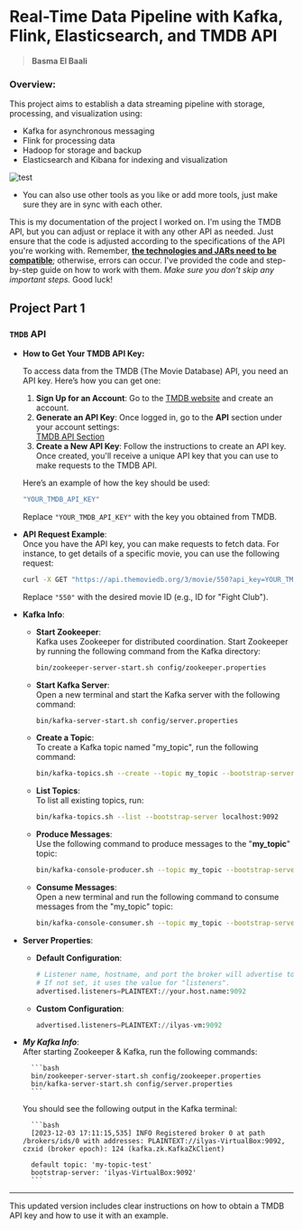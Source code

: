 # Real-Time Data Pipeline with Kafka, Flink, Elasticsearch, and TMDB API

> **Basma El Baali**

### Overview:
This project aims to establish a data streaming pipeline with storage, processing, and visualization using:
- Kafka for asynchronous messaging
- Flink for processing data
- Hadoop for storage and backup
- Elasticsearch and Kibana for indexing and visualization

![test](https://github.com/user-attachments/assets/2c88b572-3865-4386-b6cf-a32047e76a5b)

- You can also use other tools as you like or add more tools, just make sure they are in sync with each other.

This is my documentation of the project I worked on. I'm using the TMDB API, but you can adjust or replace it with any other API as needed. Just ensure that the code is adjusted according to the specifications of the API you're working with. Remember, **<u>the technologies and JARs need to be compatible**</u>; otherwise, errors can occur. I've provided the code and step-by-step guide on how to work with them. *Make sure you don't skip any important steps.* Good luck!

## Project Part 1

### **`TMDB`** API

- **How to Get Your TMDB API Key:**

    To access data from the TMDB (The Movie Database) API, you need an API key. Here’s how you can get one:

    1. **Sign Up for an Account**: Go to the [TMDB website](https://www.themoviedb.org/) and create an account.
    2. **Generate an API Key**: Once logged in, go to the **API** section under your account settings:  
       [TMDB API Section](https://www.themoviedb.org/settings/api)
    3. **Create a New API Key**: Follow the instructions to create an API key. Once created, you'll receive a unique API key that you can use to make requests to the TMDB API.
    
    Here’s an example of how the key should be used:

    ```bash
    "YOUR_TMDB_API_KEY"
    ```

    Replace `"YOUR_TMDB_API_KEY"` with the key you obtained from TMDB.

- **API Request Example**:  
    Once you have the API key, you can make requests to fetch data. For instance, to get details of a specific movie, you can use the following request:

    ```bash
    curl -X GET "https://api.themoviedb.org/3/movie/550?api_key=YOUR_TMDB_API_KEY"
    ```

    Replace `"550"` with the desired movie ID (e.g., ID for "Fight Club").

- **Kafka Info**:
    - **Start Zookeeper**:  
    Kafka uses Zookeeper for distributed coordination. Start Zookeeper by running the following command from the Kafka directory:

        ```bash
        bin/zookeeper-server-start.sh config/zookeeper.properties
        ```
        
    - **Start Kafka Server**:  
    Open a new terminal and start the Kafka server with the following command:

        ```bash
        bin/kafka-server-start.sh config/server.properties
        ```

    - **Create a Topic**:  
    To create a Kafka topic named "my_topic", run the following command:

        ```bash
        bin/kafka-topics.sh --create --topic my_topic --bootstrap-server localhost:9092 --partitions 1 --replication-factor 1
        ```

    - **List Topics**:  
    To list all existing topics, run:

        ```bash
        bin/kafka-topics.sh --list --bootstrap-server localhost:9092
        ```

    - **Produce Messages**:  
    Use the following command to produce messages to the "**my_topic**" topic:

        ```bash
        bin/kafka-console-producer.sh --topic my_topic --bootstrap-server localhost:9092
        ```

    - **Consume Messages**:  
    Open a new terminal and run the following command to consume messages from the "my_topic" topic:

        ```bash
        bin/kafka-console-consumer.sh --topic my_topic --bootstrap-server localhost:9092 --from-beginning
        ```

- **Server Properties**:
    - **Default Configuration**:

        ```python
        # Listener name, hostname, and port the broker will advertise to clients.
        # If not set, it uses the value for "listeners".
        advertised.listeners=PLAINTEXT://your.host.name:9092
        ```

    - **Custom Configuration**:

        ```python
        advertised.listeners=PLAINTEXT://ilyas-vm:9092
        ```

- ***My Kafka Info***:  
    After starting Zookeeper & Kafka, run the following commands:

        ```bash
        bin/zookeeper-server-start.sh config/zookeeper.properties
        bin/kafka-server-start.sh config/server.properties
        ```

    You should see the following output in the Kafka terminal:

        ```bash
        [2023-12-03 17:11:15,535] INFO Registered broker 0 at path /brokers/ids/0 with addresses: PLAINTEXT://ilyas-VirtualBox:9092, czxid (broker epoch): 124 (kafka.zk.KafkaZkClient)
        
        default topic: 'my-topic-test'
        bootstrap-server: 'ilyas-VirtualBox:9092'
        ```

---

This updated version includes clear instructions on how to obtain a TMDB API key and how to use it with an example.

